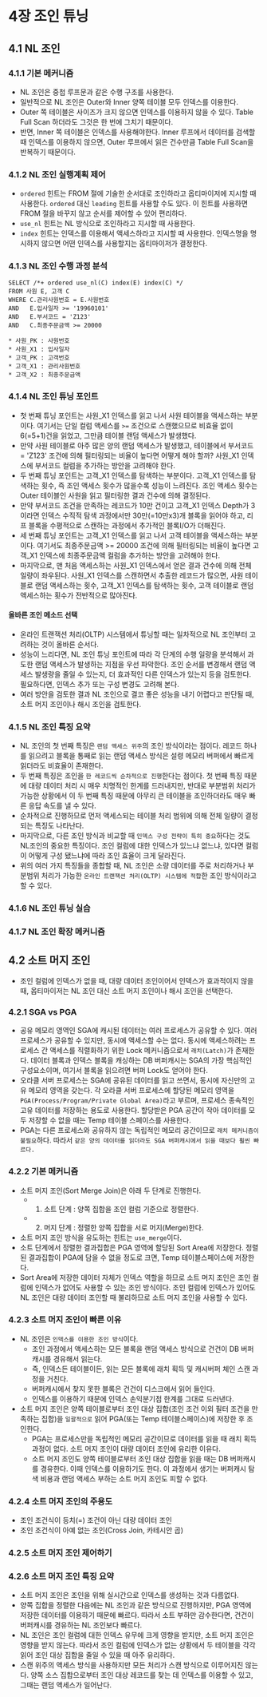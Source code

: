 # 4장 조인 튜닝


## 4.1 NL 조인


### 4.1.1 기본 메커니즘
- NL 조인은 중첩 루프문과 같은 수행 구조를 사용한다.
- 일반적으로 NL 조인은 Outer와 Inner 양쪽 테이블 모두 인덱스를 이용한다.
- Outer 쪽 테이블은 사이즈가 크지 않으면 인덱스를 이용하지 않을 수 있다. Table Full Scan 하더라도 그것은 한 번에 그치기 때문이다.
- 반면, Inner 쪽 테이블은 인덱스를 사용해야한다. Inner 루프에서 데이터를 검색할 때 인덱스를 이용하지 않으면, Outer 루프에서 읽은 건수만큼 Table Full Scan을 반복하기 때문이다.


### 4.1.2 NL 조인 실행계획 제어
- `ordered` 힌트는 FROM 절에 기술한 순서대로 조인하라고 옵티마이저에 지시할 때 사용한다. `ordered` 대신 `leading` 힌트를 사용할 수도 있다. 이 힌트를 사용하면 FROM 절을 바꾸지 않고 순서를 제어할 수 있어 편리하다.
- `use_nl` 힌트는 NL 방식으로 조인하라고 지시할 때 사용한다.
- `index` 힌트는 인덱스를 이용해서 액세스하라고 지시할 때 사용한다. 인덱스명을 명시하지 않으면 어떤 인덱스를 사용할지는 옵티마이저가 결정한다.


### 4.1.3 NL 조인 수행 과정 분석
```
SELECT /*+ ordered use_nl(C) index(E) index(C) */
FROM 사원 E, 고객 C
WHERE C.관리사원번호 = E.사원번호
AND   E.입사일자 >= '19960101'
AND   E.부서코드 = 'Z123'
AND   C.최종주문금액 >= 20000
```
```
* 사원_PK : 사원번호
* 사원_X1 : 입사일자
* 고객_PK : 고객번호
* 고객_X1 : 관리사원번호
* 고객_X2 : 최종주문금액
```

### 4.1.4 NL 조인 튜닝 포인트
- 첫 번째 튜닝 포인트는 사원_X1 인덱스를 읽고 나서 사원 테이블을 액세스하는 부분이다. 여기서는 단일 컬럼 액세스를 `>=` 조건으로 스캔했으므로 비효율 없이 6(=5+1)건을 읽었고, 그만큼 테이블 랜덤 액세스가 발생했다.
- 만약 사원 테이블로 아주 많은 양의 랜덤 액세스가 발생했고, 테이블에서 부서코드 = 'Z123' 조건에 의해 필터링되는 비율이 높다면 어떻게 해야 할까? 사원_X1 인덱스에 부서코드 컬럼을 추가하는 방안을 고려해야 한다.
- 두 번째 튜닝 포인트는 고객_X1 인덱스를 탐색하는 부분이다. 고객_X1 인덱스를 탐색하는 횟수, 즉 조인 액세스 횟수가 많을수록 성능이 느려진다. 조인 액세스 횟수는 Outer 테이블인 사원을 읽고 필터링한 결과 건수에 의해 결정된다.
- 만약 부서코드 조건을 만족하는 레코드가 10만 건이고 고객_X1 인덱스 Depth가 3이라면 인덱스 수직적 탐색 과정에서만 30만(=10만x3)개 블록을 읽어야 하고, 리프 블록을 수평적으로 스캔하는 과정에서 추가적인 블록I/O가 더해진다.
- 세 번째 튜닝 포인트는 고객_X1 인덱스를 읽고 나서 고객 테이블을 액세스하는 부분이다. 여기서도 최종주문금액 >= 20000 조건에 의해 필터링되는 비율이 높다면 고객_X1 인덱스에 최종주문금액 컬럼을 추가하는 방안을 고려해야 한다.
- 마지막으로, 맨 처음 액세스하는 사원_X1 인덱스에서 얻은 결과 건수에 의해 전체 일량이 좌우된다. 사원_X1 인덱스를 스캔하면서 추출한 레코드가 많으면, 사원 테이블로 랜덤 액세스하는 횟수, 고객_X1 인덱스를 탐색하는 횟수, 고객 테이블로 랜덤 액세스하는 횟수가 전반적으로 많아진다.

#### 올바른 조인 메소드 선택
- 온라인 트랜잭션 처리(OLTP) 시스템에서 튜닝할 때는 일차적으로 NL 조인부터 고려하는 것이 올바른 순서다.
- 성능이 느리다면, NL 조인 튜닝 포인트에 따라 각 단계의 수행 일량을 분석해서 과도한 랜덤 액세스가 발생하는 지점을 우선 파악한다. 조인 순서를 변경해서 랜덤 액세스 발생량을 줄일 수 있는지, 더 효과적인 다른 인덱스가 있는지 등을 검토한다. 필요하다면, 인덱스 추가 또는 구성 변경도 고려해 본다.
- 여러 방안을 검토한 결과 NL 조인으로 결코 좋은 성능을 내기 어렵다고 판단될 때, 소트 머지 조인이나 해시 조인을 검토한다.


### 4.1.5 NL 조인 특징 요약
- NL 조인의 첫 번째 특징은 `랜덤 액세스 위주`의 조인 방식이라는 점이다. 레코드 하나를 읽으려고 블록을 통째로 읽는 랜덤 액세스 방식은 설령 메모리 버퍼에서 빠르게 읽더라도 비효율이 존재한다.
- 두 번째 특징은 조인을 `한 레코드씩 순차적으로 진행`한다는 점이다. 첫 번째 특징 때문에 대량 데이터 처리 시 매우 치명적인 한계를 드러내지만, 반대로 부분범위 처리가 가능한 상황에서 이 두 번째 특징 때문에 아무리 큰 테이블을 조인하더라도 매우 빠른 응답 속도를 낼 수 있다.
- 순차적으로 진행하므로 먼저 액세스되는 테이블 처리 범위에 의해 전체 일량이 결정되는 특징도 나타난다.
- 마지막으로, 다른 조인 방식과 비교할 때 `인덱스 구성 전략이 특히 중요`하다는 것도 NL조인의 중요한 특징이다. 조인 컬럼에 대한 인덱스가 있느냐 없느냐, 있다면 컬럼이 어떻게 구성 됐느냐에 따라 조인 효율이 크게 달라진다.
- 위의 여러 가지 특징들을 종합할 때, NL 조인은 소량 데이터를 주로 처리하거나 부분범위 처리가 가능한 `온라인 트랜잭션 처리(OLTP) 시스템에 적합`한 조인 방식이라고 할 수 있다.


### 4.1.6 NL 조인 튜닝 실습


### 4.1.7 NL 조인 확장 메커니즘


## 4.2 소트 머지 조인
- 조인 컬럼에 인덱스가 없을 때, 대량 데이터 조인이어서 인덱스가 효과적이지 않을 때, 옵티마이저는 NL 조인 대신 소트 머지 조인이나 해시 조인을 선택한다.

### 4.2.1 SGA vs PGA
- 공유 메모리 영역인 SGA에 캐시된 데이터는 여러 프로세스가 공유할 수 있다. 여러 프로세스가 공유할 수 있지만, 동시에 액세스할 수는 없다. 동시에 액세스하려는 프로세스 간 액세스를 직렬화하기 위한 Lock 메커니즘으로서 `래치(Latch)`가 존재한다. 데이터 블록과 인덱스 블록을 캐싱하는 DB 버퍼캐시는 SGA의 가장 핵심적인 구성요소이며, 여기서 블록을 읽으려면 버퍼 Lock도 얻어야 한다.
- 오라클 서버 프로세스는 SGA에 공유된 데이터를 읽고 쓰면서, 동시에 자신만의 고유 메모리 영역을 갖는다. 각 오라클 서버 프로세스에 할당된 메모리 영역을 `PGA(Process/Program/Private Global Area)`라고 부르며, 프로세스 종속적인 고유 데이터를 저장하는 용도로 사용한다. 할당받은 PGA 공간이 작아 데이터를 모두 저장할 수 없을 때는 Temp 테이블 스페이스를 사용한다.
- PGA는 다른 프로세스와 공유하지 않는 독립적인 메모리 공간이므로 `래치 메커니즘이 불필요`하다. 따라서 `같은 양의 데이터를 읽더라도 SGA 버퍼캐시에서 읽을 때보다 훨씬 빠르다.`


### 4.2.2 기본 메커니즘
- 소트 머지 조인(Sort Merge Join)은 아래 두 단계로 진행한다.
    - 1. 소트 단계 : 양쪽 집합을 조인 컬럼 기준으로 정렬한다.
    - 2. 머지 단계 : 정렬한 양쪽 집합을 서로 머지(Merge)한다.
- 소트 머지 조인 방식을 유도하는 힌트는 `use_merge`이다.
- 소트 단계에서 정렬한 결과집합은 PGA 영역에 할당된 Sort Area에 저장한다. 정렬된 결과집합이 PGA에 담을 수 없을 정도로 크면, Temp 테이블스페이스에 저장한다.
- Sort Area에 저장한 데이터 자체가 인덱스 역할을 하므로 소트 머지 조인은 조인 컬럼에 인덱스가 없어도 사용할 수 있는 조인 방식이다. 조인 컬럼에 인덱스가 있어도 NL 조인은 대량 데이터 조인할 때 불리하므로 소트 머지 조인을 사용할 수 있다.


### 4.2.3 소트 머지 조인이 빠른 이유
- NL 조인은 `인덱스를 이용한 조인 방식`이다. 
    - 조인 과정에서 액세스하는 모든 블록을 랜덤 액세스 방식으로 건건이 DB 버퍼캐시를 경유해서 읽는다.
    - 즉, 인덱스든 테이블이든, 읽는 모든 블록에 래치 획득 및 캐시버퍼 체인 스캔 과정을 거친다.
    - 버퍼캐시에서 찾지 못한 블록은 건건이 디스크에서 읽어 들인다.
    - 인덱스를 이용하기 때문에 인덱스 손익분기점 한계를 그대로 드러낸다.
- 소트 머지 조인은 양쪽 테이블로부터 조인 대상 집합(조인 조건 이외 필터 조건을 만족하는 집합)을 `일괄적으로` 읽어 PGA(또는 Temp 테이블스페이스)에 저장한 후 조인한다.
    - PGA는 프로세스만을 독립적인 메모리 공간이므로 데이터를 읽을 때 래치 획득 과정이 없다. 소트 머지 조인이 대량 데이터 조인에 유리한 이유다.
    - 소트 머지 조인도 양쪽 테이블로부터 조인 대상 집합을 읽을 때는 DB 버퍼캐시를 경유한다. 이때 인덱스를 이용하기도 한다. 이 과정에서 생기는 버퍼캐시 탐색 비용과 랜덤 액세스 부하는 소트 머지 조인도 피할 수 없다.


### 4.2.4 소트 머지 조인의 주용도
- 조인 조건식이 등치(=) 조건이 아닌 대량 데이터 조인
- 조인 조건식이 아예 없는 조인(Cross Join, 카테시안 곱)


### 4.2.5 소트 머지 조인 제어하기


### 4.2.6 소트 머지 조인 특징 요약
- 소트 머지 조인은 조인을 위해 실시간으로 인덱스를 생성하는 것과 다름없다. 
- 양쪽 집합을 정렬한 다음에는 NL 조인과 같은 방식으로 진행하지만, PGA 영역에 저장한 데이터를 이용하기 때문에 빠르다. 따라서 소트 부하만 감수한다면, 건건이 버퍼캐시를 경유하는 NL 조인보다 빠르다.
- NL 조인은 조인 컬럼에 대한 인덱스 유무에 크게 영향을 받지만, 소트 머지 조인은 영향을 받지 않는다. 따라서 조인 컬럼에 인덱스가 없는 상황에서 두 테이블을 각각 읽어 조인 대상 집합을 줄일 수 있을 때 아주 유리하다.
- 스캔 위주의 액세스 방식을 사용하지만 모든 처리가 스캔 방식으로 이루어지진 않는다. 양쪽 소스 집합으로부터 조인 대상 레코드를 찾는 데 인덱스를 이용할 수 있고, 그때는 랜덤 액세스가 일어난다.